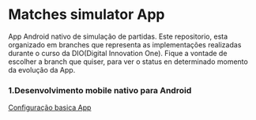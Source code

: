 # Matches simulator App
App Android nativo de simulação de partidas.
Este repositorio, esta organizado em branches que representa as implementações realizadas durante o curso da DIO(Digital Innovation One).
Fique a vontade de escolher a branch que quiser, para ver o status en determinado momento da evolução da App.

### 1.Desenvolvimento mobile nativo para Android 
[Configuração basica App](https://github.com/EmiUxUiDev/matches-simulator/tree/Desenvolvimento-mobile-nativo-para-Android)
